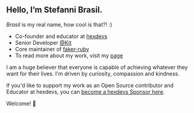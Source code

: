 ## Hello, I’m Stefanni Brasil.

*Brasil* is my real name, how cool is that?! :)

- Co-founder and educator at [hexdevs](https://www.hexdevs.com/)
- Senior Developer [@Kit](https://github.com/Kit)
- Core maintainer of [faker-ruby](https://github.com/faker-ruby)
- To read more about my work, visit my [page](https://www.stefannibrasil.me/about/)

I am a huge believer that everyone is capable of achieving whatever they want for their lives. I'm driven by curiosity, compassion and kindness.

If you'd like to support my work as an Open Source contributor and Educator at hexdevs, you can [become a hexdevs Sponsor here](https://github.com/sponsors/hexdevs).

Welcome! 👋

